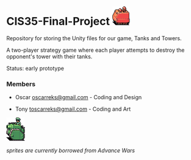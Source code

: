 # CIS35-Final-Project     ![red][redtank]
Repository for storing the Unity files for our game, Tanks and Towers.

A two-player strategy game where each player attempts to destroy the opponent's tower with their tanks.

Status: early prototype 


### Members
- Oscar oscarreks@gmail.com - Coding and Design

- Tony toscarreks@gmail.com -  Coding and Art

 ![green][greentank]
 
 *sprites are currently borrowed from Advance Wars*

[greentank]: https://github.com/oscarreks/CIS35-Final-Project/blob/master/Assets/Sprites/Tank-Green.png "choo choo"
[redtank]: https://github.com/oscarreks/CIS35-Final-Project/blob/master/Assets/Sprites/APC-red.png "vrummm"
